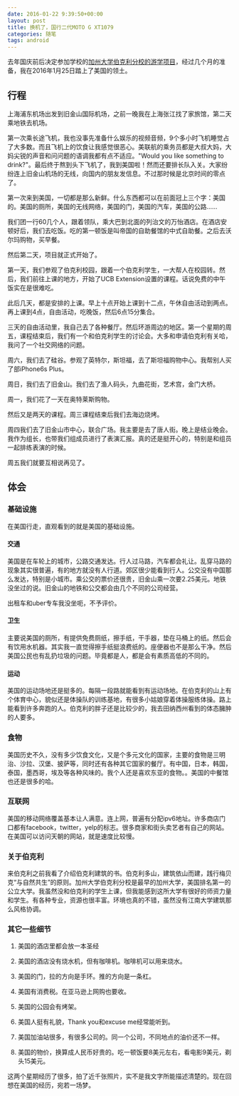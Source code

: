 ```yaml
---
date: 2016-01-22 9:39:50+00:00
layout: post
title: 换机了，国行二代MOTO G XT1079 
categories: 随笔
tags: android
---
```

 
去年国庆前后决定参加学校的[加州大学伯克利分校的游学项目](http://guojiaochu.jiangnan.edu.cn/Detail.asp?ID=1235&ClassID=7)，经过几个月的准备，我在2016年1月25日踏上了美国的领土。

## 行程

上海浦东机场出发到旧金山国际机场，之前一晚我在上海张江找了家旅馆，第二天乘地铁去机场。

第一次乘长途飞机，我也没事先准备什么娱乐的视频音频，9个多小时飞机睡觉占了大多数。而且飞机上的饮食让我感觉很恶心。美联航的乘务员都是大叔大妈，大妈尖锐的声音和问问题的语调我都有点不适应。"Would you like something to drink?"。最后终于熬到头下飞机了，我到美国啦！然而还要排长队入关。大家纷纷连上旧金山机场的无线，向国内的朋友发信息。不过那时候是北京时间的零点了。

第一次来到美国，一切都是那么新鲜。什么东西都可以在前面冠上三个字：美国的。美国的厕所，美国的无线网络，美国的门，美国的汽车，美国的公路……

我们团一行60几个人，跟着领队，乘大巴到北面的列治文的万怡酒店。在酒店安顿好后，我们去吃饭。吃的第一顿饭是叫帝国的自助餐馆的中式自助餐。之后去沃尔玛购物，买早餐。

然后第二天，项目就正式开始了。

第一天，我们参观了伯克利校园，跟着一个伯克利学生，一大帮人在校园转。然后，我们前往上课的地方，开始了UCB Extension设置的课程。话说免费的中午饭实在是很难吃。

此后几天，都是安排的上课。早上十点开始上课到十二点，午休自由活动到两点。再上课到4点，自由活动，吃晚饭，然后6点15分集合。

三天的自由活动里，我自己去了各种餐厅。然后环游周边的地区。第一个星期的周五，课程结束后，我们有一个和伯克利学生的讨论会。大多和申请伯克利有关哈，我问了一个社交网络的问题。

周六，我们去了硅谷。参观了英特尔，斯坦福，去了斯坦福购物中心。我帮别人买了部iPhone6s Plus。

周日，我们去了旧金山。我们去了渔人码头，九曲花街，艺术宫，金门大桥。

周一，我们花了一天在奥特莱斯购物。

然后又是两天的课程。周三课程结束后我们去海边烧烤。

周四我们去了旧金山市中心，联合广场。我主要是去了唐人街。晚上是结业晚会。我作为组长，也带我们组成员进行了表演汇报。真的还是挺开心的，特别是和组员一起排练表演的时候。

周五我们就要互相说再见了。

## 体会

### 基础设施

在美国行走，直观看到的就是美国的基础设施。

#### 交通

美国是在车轮上的城市，公路交通发达。行人过马路，汽车都会礼让。乱穿马路的现象其实很普遍，有的地方就没有人行道。郊区很少能看到行人。公交没有中国那么发达，特别是小城市。乘公交的票价还很贵，旧金山乘一次要2.25美元。地铁没坐过的说。旧金山的地铁和公交都会由几个不同的公司经营。

出租车和uber专车我没坐呃，不予评价。

#### 卫生

主要说美国的厕所，有提供免费厕纸，擦手纸，干手器，垫在马桶上的纸。然后会有饮用水机器。其实我一直觉得擦手纸挺浪费纸的。座便器也不是那么干净。然后美国公民也有乱扔垃圾的问题。毕竟都是人，都是会有素质高低的不同的。

#### 运动

美国的运动场地还是挺多的。每隔一段路就能看到有运动场地。在伯克利的山上有个体育中心，貌似还是体操队的训练基地，有很多小姑娘穿着体操服练体操。路上能看到许多奔跑的人。伯克利的胖子还是比较少的，我去田纳西州看到的体态臃肿的人要多。

### 食物

美国历史不久，没有多少饮食文化，又是个多元文化的国家，主要的食物是三明治、沙拉、汉堡、披萨等，同时还有各种其它国家的餐厅。有中国，日本，韩国，泰国，墨西哥，埃及等各种风味的。我个人还是喜欢东亚的食物。。美国的中餐馆也还是很多的哈。

### 互联网

美国的移动网络覆盖基本让人满意。连上网，普遍有分配ipv6地址。许多商店门口都有facebook，twitter，yelp的标志。很多商家和街头卖艺者有自己的网站。在美国可以访问天朝的网站，就是速度比较慢。

### 关于伯克利

来伯克利之前我看了介绍伯克利建筑的书。伯克利多山，建筑依山而建，践行梅贝克“与自然共生”的原则。加州大学伯克利分校是最早的加州大学，美国排名第一的公立大学。我虽然没和伯克利的学生上课，但我能感到这所大学有很好的师资力量和学生。有各种专业，资源也很丰富。环境也真的不错，虽然没有江南大学建筑那么风格协调。

### 其它一些细节

1. 美国的酒店里都会放一本圣经

2. 美国的酒店没有烧水机，但有咖啡机。咖啡机可以用来烧水。

3. 美国的门，拉的方向是手环。推的方向是一条杠。

4. 美国有消费税。在亚马逊上网购也要收。

5. 美国的公园会有烤架。

6. 美国人挺有礼貌，Thank you和excuse me经常能听到。

7. 美国加油站很多，有很多公司的。同一个公司，不同地点的油价还不一样。

8. 美国的物价，换算成人民币好贵的。吃一顿饭要8美元左右，看电影9美元，剃头15美元。

这两个星期经历了很多，拍了近千张照片，实不是我文字所能描述清楚的。现在回想在美国的经历，宛若一场梦。

